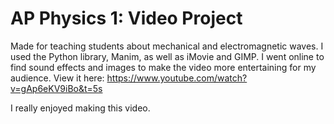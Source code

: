 # AP Physics 1: Video Project

Made for teaching students about mechanical and electromagnetic waves. I used the Python library, Manim, as well as iMovie and GIMP. I went online to find sound effects and images to make the video more entertaining for my audience. View it here: https://www.youtube.com/watch?v=gAp6eKV9iBo&t=5s

I really enjoyed making this video.
